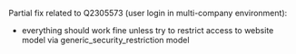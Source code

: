 Partial fix related to Q2305573 (user login in multi-company environment):
- everything should work fine unless try to restrict access to website model via generic_security_restriction model
